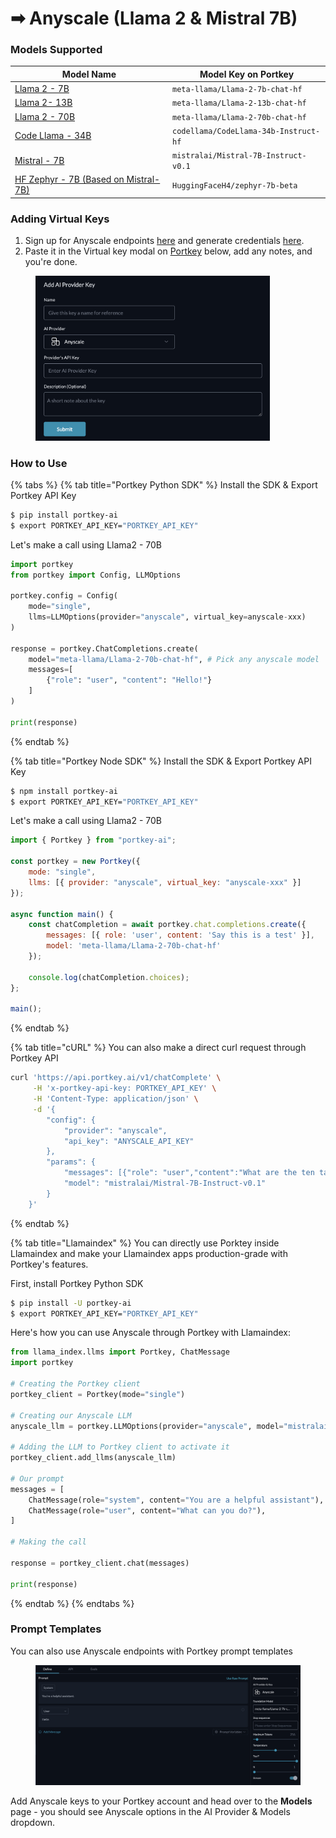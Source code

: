 # ➡ Anyscale (Llama 2 & Mistral 7B)

### Models Supported

<table><thead><tr><th width="238">Model Name</th><th>Model Key on Portkey</th></tr></thead><tbody><tr><td><a href="https://d3qavlo5goipcw.cloudfront.net/supported-models/meta-llama-Llama-2-7b-chat-hf/">Llama 2 - 7B</a></td><td><code>meta-llama/Llama-2-7b-chat-hf</code></td></tr><tr><td><a href="https://d3qavlo5goipcw.cloudfront.net/supported-models/meta-llama-Llama-2-13b-chat-hf/">Llama 2- 13B</a></td><td><code>meta-llama/Llama-2-13b-chat-hf</code></td></tr><tr><td><a href="https://d3qavlo5goipcw.cloudfront.net/supported-models/meta-llama-Llama-2-70b-chat-hf/">Llama 2 - 70B</a></td><td><code>meta-llama/Llama-2-70b-chat-hf</code></td></tr><tr><td><a href="https://d3qavlo5goipcw.cloudfront.net/supported-models/codellama-CodeLlama-34b-Instruct-hf/">Code Llama - 34B</a></td><td><code>codellama/CodeLlama-34b-Instruct-hf</code></td></tr><tr><td><a href="https://d3qavlo5goipcw.cloudfront.net/supported-models/mistralai-Mistral-7B-Instruct-v0.1/">Mistral - 7B</a></td><td><code>mistralai/Mistral-7B-Instruct-v0.1</code></td></tr><tr><td><a href="https://d3qavlo5goipcw.cloudfront.net/supported-models/huggingfaceh4-zephyr-7b-beta">HF Zephyr - 7B (Based on Mistral-7B)</a></td><td><code>HuggingFaceH4/zephyr-7b-beta</code></td></tr></tbody></table>

### Adding Virtual Keys

1. Sign up for Anyscale endpoints [here](https://app.endpoints.anyscale.com/welcome) and generate credentials [here](https://app.endpoints.anyscale.com/credentials).
2. Paste it in the Virtual key modal on [Portkey](https://app.portkey.ai/) below, add any notes, and you're done.

<div align="left">

<figure><img src="../../../.gitbook/assets/image (7).png" alt="" width="375"><figcaption></figcaption></figure>

</div>

### How to Use

{% tabs %}
{% tab title="Portkey Python SDK" %}
Install the SDK & Export Portkey API Key

```bash
$ pip install portkey-ai
$ export PORTKEY_API_KEY="PORTKEY_API_KEY"
```

Let's make a call using Llama2 - 70B

```python
import portkey
from portkey import Config, LLMOptions

portkey.config = Config(
    mode="single", 
    llms=LLMOptions(provider="anyscale", virtual_key=anyscale-xxx)
)

response = portkey.ChatCompletions.create(
    model="meta-llama/Llama-2-70b-chat-hf", # Pick any anyscale model 
    messages=[
        {"role": "user", "content": "Hello!"}
    ]
)

print(response)
```
{% endtab %}

{% tab title="Portkey Node SDK" %}
Install the SDK & Export Portkey API Key

```bash
$ npm install portkey-ai
$ export PORTKEY_API_KEY="PORTKEY_API_KEY"
```

Let's make a call using Llama2 - 70B

```javascript
import { Portkey } from "portkey-ai";

const portkey = new Portkey({
    mode: "single",
    llms: [{ provider: "anyscale", virtual_key: "anyscale-xxx" }]
});

async function main() {
    const chatCompletion = await portkey.chat.completions.create({
        messages: [{ role: 'user', content: 'Say this is a test' }],
        model: 'meta-llama/Llama-2-70b-chat-hf'
    });

    console.log(chatCompletion.choices);
};

main();
```
{% endtab %}

{% tab title="cURL" %}
You can also make a direct curl request through Portkey API

```bash
curl 'https://api.portkey.ai/v1/chatComplete' \
     -H 'x-portkey-api-key: PORTKEY_API_KEY' \
     -H 'Content-Type: application/json' \
     -d '{ 
        "config": { 
            "provider": "anyscale",
            "api_key": "ANYSCALE_API_KEY"
        },
        "params": {
            "messages": [{"role": "user","content":"What are the ten tallest buildings in India?"}],
            "model": "mistralai/Mistral-7B-Instruct-v0.1"
        }
    }'
```
{% endtab %}

{% tab title="Llamaindex" %}
You can directly use Porktey inside Llamaindex and make your Llamaindex apps production-grade with Portkey's features.

First, install Portkey Python SDK

```bash
$ pip install -U portkey-ai
$ export PORTKEY_API_KEY="PORTKEY_API_KEY"
```

Here's how you can use Anyscale through Portkey with Llamaindex:

```python
from llama_index.llms import Portkey, ChatMessage
import portkey

# Creating the Portkey client
portkey_client = Portkey(mode="single")

# Creating our Anyscale LLM
anyscale_llm = portkey.LLMOptions(provider="anyscale", model="mistralai/Mistral-7B-Instruct-v0.1", virtual_key="anyscale-xxx")

# Adding the LLM to Portkey client to activate it
portkey_client.add_llms(anyscale_llm)

# Our prompt
messages = [
    ChatMessage(role="system", content="You are a helpful assistant"),
    ChatMessage(role="user", content="What can you do?"),
]

# Making the call

response = portkey_client.chat(messages)

print(response)
```
{% endtab %}
{% endtabs %}

### Prompt Templates

You can also use Anyscale endpoints with Portkey prompt templates

<figure><img src="../../../.gitbook/assets/image.png" alt=""><figcaption></figcaption></figure>

Add Anyscale keys to your Portkey account and head over to the **Models** page - you should see Anyscale options in the AI Provider & Models dropdown.
